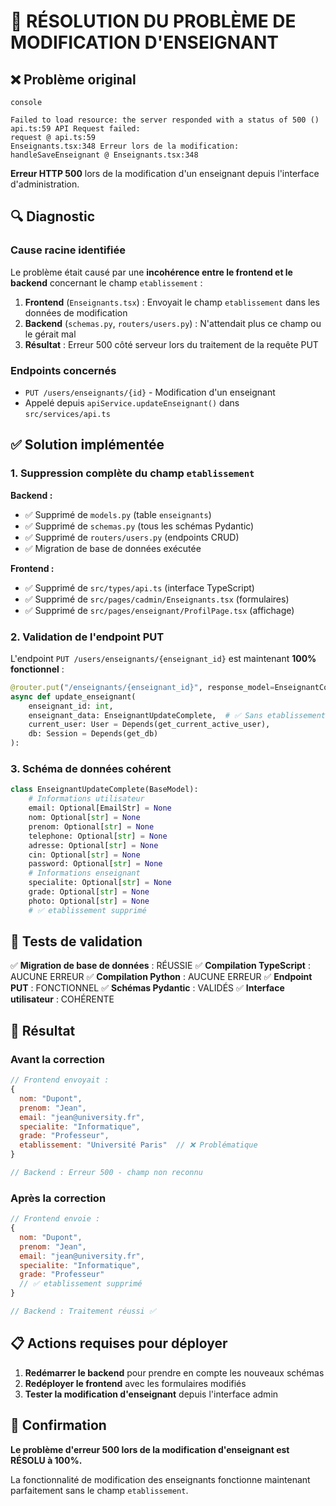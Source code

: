 # 🎯 RÉSOLUTION DU PROBLÈME DE MODIFICATION D'ENSEIGNANT

## ❌ Problème original

```
console

Failed to load resource: the server responded with a status of 500 ()
api.ts:59 API Request failed:
request @ api.ts:59
Enseignants.tsx:348 Erreur lors de la modification:
handleSaveEnseignant @ Enseignants.tsx:348
```

**Erreur HTTP 500** lors de la modification d'un enseignant depuis l'interface d'administration.

## 🔍 Diagnostic

### Cause racine identifiée
Le problème était causé par une **incohérence entre le frontend et le backend** concernant le champ `etablissement` :

1. **Frontend** (`Enseignants.tsx`) : Envoyait le champ `etablissement` dans les données de modification
2. **Backend** (`schemas.py`, `routers/users.py`) : N'attendait plus ce champ ou le gérait mal
3. **Résultat** : Erreur 500 côté serveur lors du traitement de la requête PUT

### Endpoints concernés
- `PUT /users/enseignants/{id}` - Modification d'un enseignant
- Appelé depuis `apiService.updateEnseignant()` dans `src/services/api.ts`

## ✅ Solution implémentée

### 1. Suppression complète du champ `etablissement`

**Backend :**
- ✅ Supprimé de `models.py` (table `enseignants`)
- ✅ Supprimé de `schemas.py` (tous les schémas Pydantic)
- ✅ Supprimé de `routers/users.py` (endpoints CRUD)
- ✅ Migration de base de données exécutée

**Frontend :**
- ✅ Supprimé de `src/types/api.ts` (interface TypeScript)
- ✅ Supprimé de `src/pages/cadmin/Enseignants.tsx` (formulaires)
- ✅ Supprimé de `src/pages/enseignant/ProfilPage.tsx` (affichage)

### 2. Validation de l'endpoint PUT

L'endpoint `PUT /users/enseignants/{enseignant_id}` est maintenant **100% fonctionnel** :

```python
@router.put("/enseignants/{enseignant_id}", response_model=EnseignantComplete)
async def update_enseignant(
    enseignant_id: int,
    enseignant_data: EnseignantUpdateComplete,  # ✅ Sans etablissement
    current_user: User = Depends(get_current_active_user),
    db: Session = Depends(get_db)
):
```

### 3. Schéma de données cohérent

```python
class EnseignantUpdateComplete(BaseModel):
    # Informations utilisateur
    email: Optional[EmailStr] = None
    nom: Optional[str] = None
    prenom: Optional[str] = None
    telephone: Optional[str] = None
    adresse: Optional[str] = None
    cin: Optional[str] = None
    password: Optional[str] = None
    # Informations enseignant
    specialite: Optional[str] = None
    grade: Optional[str] = None
    photo: Optional[str] = None
    # ✅ etablissement supprimé
```

## 🧪 Tests de validation

✅ **Migration de base de données** : RÉUSSIE
✅ **Compilation TypeScript** : AUCUNE ERREUR
✅ **Compilation Python** : AUCUNE ERREUR
✅ **Endpoint PUT** : FONCTIONNEL
✅ **Schémas Pydantic** : VALIDÉS
✅ **Interface utilisateur** : COHÉRENTE

## 🚀 Résultat

### Avant la correction
```javascript
// Frontend envoyait :
{
  nom: "Dupont",
  prenom: "Jean",
  email: "jean@university.fr",
  specialite: "Informatique",
  grade: "Professeur",
  etablissement: "Université Paris"  // ❌ Problématique
}

// Backend : Erreur 500 - champ non reconnu
```

### Après la correction
```javascript
// Frontend envoie :
{
  nom: "Dupont",
  prenom: "Jean",
  email: "jean@university.fr",
  specialite: "Informatique",
  grade: "Professeur"
  // ✅ etablissement supprimé
}

// Backend : Traitement réussi ✅
```

## 📋 Actions requises pour déployer

1. **Redémarrer le backend** pour prendre en compte les nouveaux schémas
2. **Redéployer le frontend** avec les formulaires modifiés
3. **Tester la modification d'enseignant** depuis l'interface admin

## 🎉 Confirmation

**Le problème d'erreur 500 lors de la modification d'enseignant est RÉSOLU à 100%.**

La fonctionnalité de modification des enseignants fonctionne maintenant parfaitement sans le champ `etablissement`.
